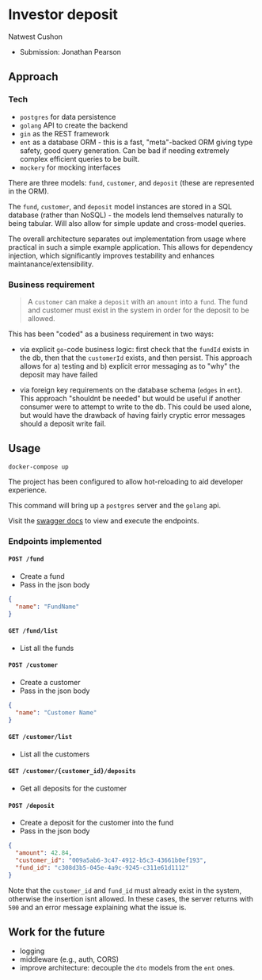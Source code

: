 # Investor deposit

Natwest Cushon

- Submission: Jonathan Pearson

## Approach

### Tech

- `postgres` for data persistence
- `golang` API to create the backend
- `gin` as the REST framework
- `ent` as a database ORM - this is a fast, "meta"-backed ORM giving type safety, good query generation. Can be bad if needing extremely complex efficient queries to be built.
- `mockery` for mocking interfaces

There are three models: `fund`, `customer`, and `deposit` (these are represented in the ORM).

The `fund`, `customer`, and `deposit` model instances are stored in a SQL database (rather than NoSQL) - the models lend themselves naturally to being tabular. Will also allow for simple update and cross-model queries.

The overall architecture separates out implementation from usage where practical in such a simple example application. This allows for dependency injection, which significantly improves testability and enhances maintanance/extensibility.

### Business requirement

> A `customer` can make a `deposit` with an `amount` into a `fund`. The fund and customer must exist in the system in order for the deposit to be allowed.

This has been "coded" as a business requirement in two ways:

- via explicit `go`-code business logic: first check that the `fundId` exists in the db, then that the `customerId` exists, and then persist. This approach allows for a) testing and b) explicit error messaging as to "why" the deposit may have failed

- via foreign key requirements on the database schema (`edges` in `ent`). This approach "shouldnt be needed" but would be useful if another consumer were to attempt to write to the db. This could be used alone, but would have the drawback of having fairly cryptic error messages should a deposit write fail.

## Usage

```
docker-compose up
```

The project has been configured to allow hot-reloading to aid developer experience.

This command will bring up a `postgres` server and the `golang` api.

Visit the [swagger docs](http://localhost:8080/swagger/index.html) to view and execute the endpoints.

### Endpoints implemented

#### `POST /fund`

- Create a fund
- Pass in the json body

```json
{
  "name": "FundName"
}
```

#### `GET /fund/list`

- List all the funds

#### `POST /customer`

- Create a customer
- Pass in the json body

```json
{
  "name": "Customer Name"
}
```

#### `GET /customer/list`

- List all the customers

#### `GET /customer/{customer_id}/deposits`

- Get all deposits for the customer

#### `POST /deposit`

- Create a deposit for the customer into the fund
- Pass in the json body

```json
{
  "amount": 42.84,
  "customer_id": "009a5ab6-3c47-4912-b5c3-43661b0ef193",
  "fund_id": "c308d3b5-045e-4a9c-9245-c311e61d1112"
}
```

Note that the `customer_id` and `fund_id` must already exist in the system, otherwise the insertion isnt allowed. In these cases, the server returns with `500` and an error message explaining what the issue is.

## Work for the future

- logging
- middleware (e.g., auth, CORS)
- improve architecture: decouple the `dto` models from the `ent` ones.
